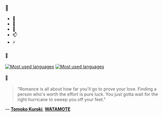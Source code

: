 ### 👋

- 🔭
- 🌱
- 💬
- 📫
- ⚡

#### 🧏

[![Most used languages](https://github-readme-stats-aynah.vercel.app/api/top-langs/?username=aynh&theme=solarized-dark&langs_count=6&layout=compact&hide_title=true)](https://github.com/anuraghazra/github-readme-stats#gh-dark-mode-only)
[![Most used languages](https://github-readme-stats-aynah.vercel.app/api/top-langs/?username=aynh&theme=solarized-light&langs_count=6&layout=compact&hide_title=true)](https://github.com/anuraghazra/github-readme-stats#gh-light-mode-only)

#### 💬

> "Romance is all about how far you'll go to prove your love. Finding a person who's worth the effort is pure luck. You just gotta wait for the right hurricane to sweep you off your feet."

&mdash; [**Tomoko Kuroki**](https://myanimelist.net/character.php?q=Tomoko%20Kuroki&cat=character), [**WATAMOTE**](https://myanimelist.net/search/all?q=WATAMOTE&cat=all)
